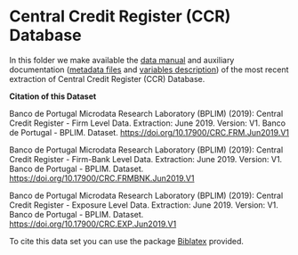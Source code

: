 # Central Credit Register (CCR) Database

In this folder we make available the [data manual](https://github.com/BPLIM/Manuals/blob/master/Data/CCR/JUN21/manual_CRC_Internal_Jan2021.pdf) and auxiliary documentation ([metadata files](https://github.com/BPLIM/Manuals/blob/master/Data/CCR/JUN21/aux_files/describe_dataset) and [variables description](https://github.com/BPLIM/Manuals/blob/master/Data/CCR/JUN21/aux_files/variables_description)) of the most recent extraction of Central Credit Register (CCR) Database.

**Citation of this Dataset**

Banco de Portugal Microdata Research Laboratory (BPLIM) (2019): Central Credit Register - Firm Level Data. Extraction: June 2019. Version: V1. Banco de Portugal - BPLIM. Dataset. https://doi.org/10.17900/CRC.FRM.Jun2019.V1

Banco de Portugal Microdata Research Laboratory (BPLIM) (2019): Central Credit Register - Firm-Bank Level Data. Extraction: June 2019. Version: V1. Banco de Portugal - BPLIM. Dataset. https://doi.org/10.17900/CRC.FRMBNK.Jun2019.V1

Banco de Portugal Microdata Research Laboratory (BPLIM) (2019): Central Credit Register - Exposure Level Data. Extraction: June 2019. Version: V1. Banco de Portugal - BPLIM. Dataset. https://doi.org/10.17900/CRC.EXP.Jun2019.V1


To cite this data set you can use the package [Biblatex](https://github.com/BPLIM/Manuals/blob/master/Data/CCR/JUN21/aux_files/bibtex/CCR.bib) provided. 
